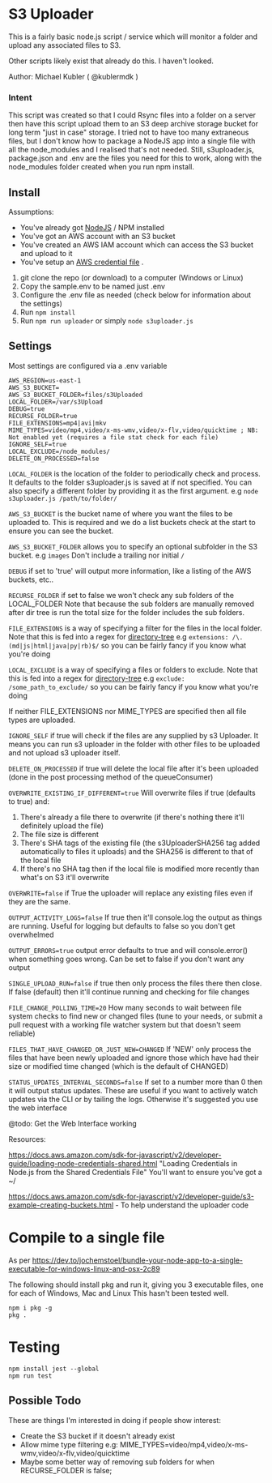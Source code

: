 # S3 Uploader

This is a fairly basic node.js script / service which will monitor a folder and upload any associated files to S3.

Other scripts likely exist that already do this. I haven't looked.

Author: Michael Kubler ( @kublermdk )

### Intent

This script was created so that I could Rsync files into a folder on a server then have this script upload them to an S3
deep archive storage bucket for long term "just in case" storage. I tried not to have too many extraneous files, but I
don't know how to package a NodeJS app into a single file with all the node_modules and I realised that's not needed.
Still, s3uploader.js, package.json and .env are the files you need for this to work, along with the node_modules folder
created when you run npm install.

## Install

Assumptions:

* You've already got [NodeJS](https://nodejs.dev/) / NPM installed
* You've got an AWS account with an S3 bucket
* You've created an AWS IAM account which can access the S3 bucket and upload to it
* You've setup
  an [AWS credential file](https://docs.aws.amazon.com/sdk-for-javascript/v2/developer-guide/loading-node-credentials-shared.html)
  .

1. git clone the repo (or download) to a computer (Windows or Linux)
2. Copy the sample.env to be named just .env
3. Configure the .env file as needed (check below for information about the settings)
4. Run `npm install`
5. Run `npm run uploader` or simply `node s3uploader.js`

## Settings

Most settings are configured via a .env variable

    AWS_REGION=us-east-1
    AWS_S3_BUCKET=
    AWS_S3_BUCKET_FOLDER=files/s3Uploaded
    LOCAL_FOLDER=/var/s3Upload
    DEBUG=true
    RECURSE_FOLDER=true
    FILE_EXTENSIONS=mp4|avi|mkv
    MIME_TYPES=video/mp4,video/x-ms-wmv,video/x-flv,video/quicktime ; NB: Not enabled yet (requires a file stat check for each file)
    IGNORE_SELF=true
    LOCAL_EXCLUDE=/node_modules/
    DELETE_ON_PROCESSED=false

`LOCAL_FOLDER` is the location of the folder to periodically check and process. It defaults to the folder s3uploader.js
is saved at if not specified. You can also specify a different folder by providing it as the first argument.
e.g `node s3uploader.js /path/to/folder/`

`AWS_S3_BUCKET` is the bucket name of where you want the files to be uploaded to. This is required and we do a list
buckets check at the start to ensure you can see the bucket.

`AWS_S3_BUCKET_FOLDER` allows you to specify an optional subfolder in the S3 bucket. e.g `images`
Don't include a trailing nor initial `/`

`DEBUG` if set to 'true' will output more information, like a listing of the AWS buckets, etc..

`RECURSE_FOLDER` if set to false we won't check any sub folders of the LOCAL_FOLDER Note that because the sub folders
are manually removed after dir tree is run the total size for the folder includes the sub folders.

`FILE_EXTENSIONS` is a way of specifying a filter for the files in the local folder. Note that this is fed into a regex
for [directory-tree](https://www.npmjs.com/package/directory-tree) e.g `extensions: /\.(md|js|html|java|py|rb)$/` so you
can be fairly fancy if you know what you're doing

`LOCAL_EXCLUDE` is a way of specifying a files or folders to exclude. Note that this is fed into a regex
for [directory-tree](https://www.npmjs.com/package/directory-tree) e.g `exclude: /some_path_to_exclude/` so you can be
fairly fancy if you know what you're doing

If neither FILE_EXTENSIONS nor MIME_TYPES are specified then all file types are uploaded.

`IGNORE_SELF` if true will check if the files are any supplied by s3 Uploader. It means you can run s3 uploader in the
folder with other files to be uploaded and not upload s3 uploader itself.

`DELETE_ON_PROCESSED` if true will delete the local file after it's been uploaded (done in the post processing method of
the queueConsumer)

`OVERWRITE_EXISTING_IF_DIFFERENT=true` Will overwrite files if true (defaults to true) and:

1. There's already a file there to overwrite (if there's nothing there it'll definitely upload the file)
2. The file size is different
3. There's SHA tags of the existing file (the s3UploaderSHA256 tag added automatically to files it uploads) and the
   SHA256 is different to that of the local file
4. If there's no SHA tag then if the local file is modified more recently than what's on S3 it'll overwrite

`OVERWRITE=false` if True the uploader will replace any existing files even if they are the same.

`OUTPUT_ACTIVITY_LOGS=false` If true then it'll console.log the output as things are running. Useful for logging but
defaults to false so you don't get overwhelmed

`OUTPUT_ERRORS=true` output error defaults to true and will console.error() when something goes wrong. Can be set to
false if you don't want any output

`SINGLE_UPLOAD_RUN=false` if true then only process the files there then close. If false (default) then it'll continue
running and checking for file changes

`FILE_CHANGE_POLLING_TIME=20` How many seconds to wait between file system checks to find new or changed files (tune to
your needs, or submit a pull request with a working file watcher system but that doesn't seem reliable)

`FILES_THAT_HAVE_CHANGED_OR_JUST_NEW=CHANGED` If 'NEW' only process the files that have been newly uploaded and ignore
those which have had their size or modified time changed (which is the default of CHANGED)

`STATUS_UPDATES_INTERVAL_SECONDS=false` If set to a number more than 0 then it will output status updates. These are
useful if you want to actively watch updates via the CLI or by tailing the logs. Otherwise it's suggested you use the
web interface

@todo: Get the Web Interface working

Resources:

https://docs.aws.amazon.com/sdk-for-javascript/v2/developer-guide/loading-node-credentials-shared.html "Loading
Credentials in Node.js from the Shared Credentials File" You'll want to ensure you've got a ~/

https://docs.aws.amazon.com/sdk-for-javascript/v2/developer-guide/s3-example-creating-buckets.html - To help understand
the uploader code

# Compile to a single file

As per https://dev.to/jochemstoel/bundle-your-node-app-to-a-single-executable-for-windows-linux-and-osx-2c89

The following should install pkg and run it, giving you 3 executable files, one for each of Windows, Mac and Linux This
hasn't been tested well.

    npm i pkg -g
    pkg .

# Testing

    npm install jest --global
    npm run test

Possible Todo
--------------

These are things I'm interested in doing if people show interest:

* Create the S3 bucket if it doesn't already exist
* Allow mime type filtering e.g: MIME_TYPES=video/mp4,video/x-ms-wmv,video/x-flv,video/quicktime
* Maybe some better way of removing sub folders for when RECURSE_FOLDER is false; 
